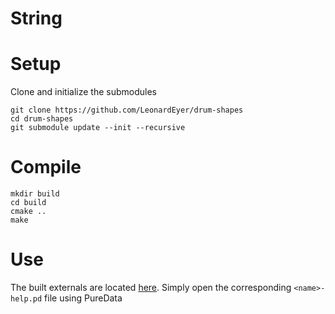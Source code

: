 # String

# Setup
Clone and initialize the submodules
````
git clone https://github.com/LeonardEyer/drum-shapes
cd drum-shapes
git submodule update --init --recursive
````

# Compile
```
mkdir build
cd build
cmake ..
make
```

# Use

The built externals are located [here](externals). Simply open the corresponding ``<name>-help.pd`` file using PureData